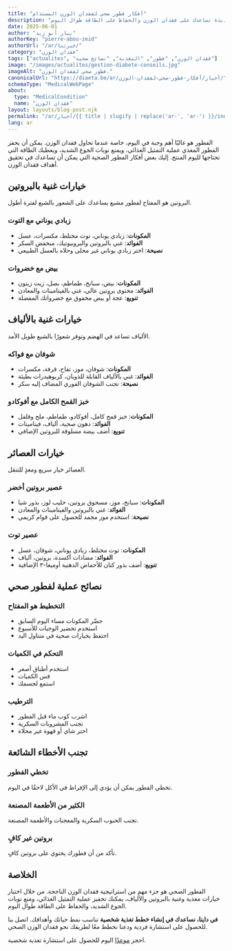 ```yaml
---
title: "أفكار فطور صحي لفقدان الوزن المستدام"
description: "اكتشف أفكار فطور مغذية ولذيذة تساعدك على فقدان الوزن والحفاظ على الطاقة طوال اليوم."
date: 2025-06-01
author: "بيار أبو زيد"
authorKey: "pierre-abou-zeid"
authorUrl: "/ar/خبرتنا/"
category: "فقدان الوزن"
tags: ["actualites", "فقدان الوزن", "فطور", "التغذية", "نصائح صحية"]
image: "/images/actualites/gestion-diabete-conseils.jpg"
imageAlt: "فطور صحي لفقدان الوزن."
canonicalUrl: "https://diaeta.be/ar/أخبار/أفكار-فطور-صحي-لفقدان-الوزن/"
schemaType: "MedicalWebPage"
about:
  type: "MedicalCondition"
  name: "فقدان الوزن"
layout: layouts/blog-post.njk
permalink: "/ar/أخبار/{{ title | slugify | replace('ar-', 'ar-') }}/index.html"
lang: ar
---
```


الفطور هو غالبًا أهم وجبة في اليوم، خاصة عندما تحاول فقدان الوزن. يمكن أن يحفز الفطور المغذي عملية التمثيل الغذائي، ويمنع نوبات الجوع الشديد، ويعطيك الطاقة التي تحتاجها لليوم المنتج. إليك بعض أفكار الفطور الصحية التي يمكن أن تساعدك في تحقيق أهداف فقدان الوزن.

## خيارات غنية بالبروتين

البروتين هو المفتاح لفطور مشبع يساعدك على الشعور بالشبع لفترة أطول.

### زبادي يوناني مع التوت
* **المكونات**: زبادي يوناني، توت مختلط، مكسرات، عسل
* **الفوائد**: غني بالبروتين والبروبيوتيك، منخفض السكر
* **نصيحة**: اختر زبادي يوناني غير محلى وحلاه بالعسل الطبيعي

### بيض مع خضروات
* **المكونات**: بيض، سبانخ، طماطم، بصل، زيت زيتون
* **الفوائد**: محتوى بروتين عالي، غني بالفيتامينات والمعادن
* **تنويع**: عجة أو بيض مخفوق مع خضرواتك المفضلة

## خيارات غنية بالألياف

الألياف تساعد في الهضم وتوفر شعورًا بالشبع طويل الأمد.

### شوفان مع فواكه
* **المكونات**: شوفان، موز، تفاح، قرفة، مكسرات
* **الفوائد**: غني بالألياف القابلة للذوبان، كربوهيدرات بطيئة
* **نصيحة**: تجنب الشوفان الفوري المضاف إليه سكر

### خبز القمح الكامل مع أفوكادو
* **المكونات**: خبز قمح كامل، أفوكادو، طماطم، ملح وفلفل
* **الفوائد**: دهون صحية، ألياف، فيتامينات
* **تنويع**: أضف بيضة مسلوقة للبروتين الإضافي

## خيارات العصائر

العصائر خيار سريع ومغذٍ للتنقل.

### عصير بروتين أخضر
* **المكونات**: سبانخ، موز، مسحوق بروتين، حليب لوز، بذور شيا
* **الفوائد**: غني بالبروتين والفيتامينات والمعادن
* **نصيحة**: استخدم موز مجمد للحصول على قوام كريمي

### عصير توت
* **المكونات**: توت مختلط، زبادي يوناني، شوفان، عسل
* **الفوائد**: مضادات أكسدة، بروتين، ألياف
* **تنويع**: أضف بذور كتان للأحماض الدهنية أوميغا-٣ الإضافية

## نصائح عملية لفطور صحي

### التخطيط هو المفتاح
* حضّر المكونات مساء اليوم السابق
* استخدم تحضير الوجبات للأسبوع
* احتفظ بخيارات صحية في متناول اليد

### التحكم في الكميات
* استخدم أطباق أصغر
* قس الكميات
* استمع لجسمك

### الترطيب
* اشرب كوب ماء قبل الفطور
* تجنب المشروبات السكرية
* اختر شاي أو قهوة غير محلاة

## تجنب الأخطاء الشائعة

### تخطي الفطور
تخطي الفطور يمكن أن يؤدي إلى الإفراط في الأكل لاحقًا في اليوم.

### الكثير من الأطعمة المصنعة
تجنب الحبوب السكرية والمعجنات والأطعمة المصنعة.

### بروتين غير كافٍ
تأكد من أن فطورك يحتوي على بروتين كافٍ.

## الخلاصة

الفطور الصحي هو جزء مهم من استراتيجية فقدان الوزن الناجحة. من خلال اختيار خيارات مغذية وغنية بالبروتين والألياف، يمكنك تحفيز عملية التمثيل الغذائي، ومنع نوبات الجوع الشديد، والحفاظ على الطاقة طوال اليوم.

**في دايتا، نساعدك في إنشاء خطط تغذية شخصية** تناسب نمط حياتك وأهدافك. اتصل بنا للحصول على استشارة فردية ودعنا نخطط معًا لطريقك نحو فقدان الوزن الصحي.

احجز [موعدًا](/ar/حجز-موعد/) اليوم للحصول على استشارة تغذية شخصية. 